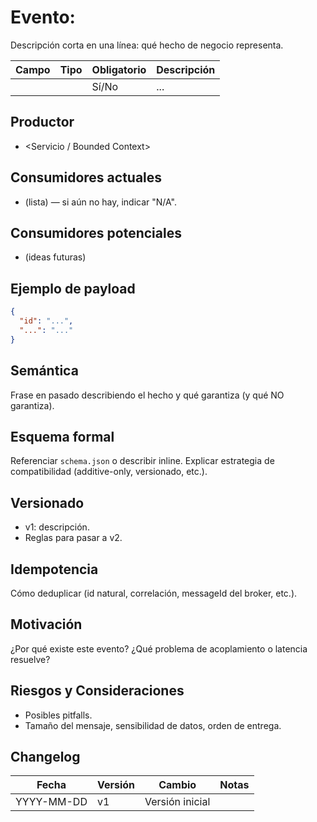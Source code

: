 # Evento: <NombreEvento>

Descripción corta en una línea: qué hecho de negocio representa.

| Campo | Tipo | Obligatorio | Descripción |
|-------|------|-------------|-------------|
| <campo> | <tipo> | Sí/No | ... |

## Productor
- <Servicio / Bounded Context>

## Consumidores actuales
- (lista) — si aún no hay, indicar "N/A".

## Consumidores potenciales
- (ideas futuras)

## Ejemplo de payload
```json
{
  "id": "...",
  "...": "..."
}
```

## Semántica
Frase en pasado describiendo el hecho y qué garantiza (y qué NO garantiza).

## Esquema formal
Referenciar `schema.json` o describir inline. Explicar estrategia de compatibilidad (additive-only, versionado, etc.).

## Versionado
- v1: descripción.
- Reglas para pasar a v2.

## Idempotencia
Cómo deduplicar (id natural, correlación, messageId del broker, etc.).

## Motivación
¿Por qué existe este evento? ¿Qué problema de acoplamiento o latencia resuelve?

## Riesgos y Consideraciones
- Posibles pitfalls.
- Tamaño del mensaje, sensibilidad de datos, orden de entrega.

## Changelog
| Fecha | Versión | Cambio | Notas |
|-------|---------|--------|-------|
| YYYY-MM-DD | v1 | Versión inicial | |
